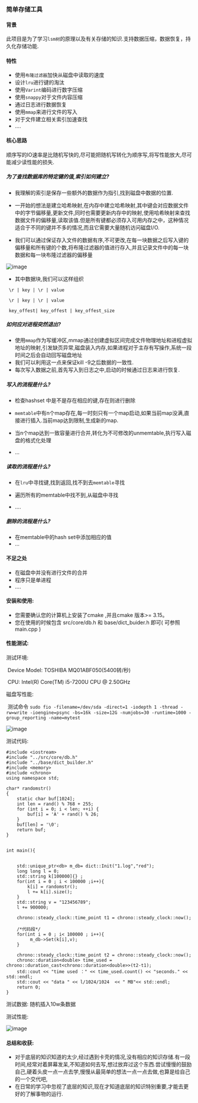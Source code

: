 ### 简单存储工具

#### 背景

此项目是为了学习`lsm树`的原理以及有关存储的知识.支持数据压缩，数据恢复，持久化存储功能.

#### 特性

- 使用`布隆过滤器`加快从磁盘中读取的速度
- 设计`lru`进行键的淘汰
- 使用`Varint`编码进行数字压缩
- 使用`snappy`对于文件内容压缩
- 通过日志进行数据恢复
- 使用`mmap`来进行文件的写入
- 对于文件建立相关索引加速查找
- ....

#### 核心思路

顺序写的IO速率是比随机写快的,尽可能把随机写转化为顺序写,将写性能放大,尽可能减少读性能的损失.

##### 为了查找数据库的特定键的值,索引如何建立?

- 我理解的索引是保存一些额外的数据作为指引,找到磁盘中数据的位置.

- 一开始的想法是建立哈希映射,在内存中建立哈希映射,其中键会对应数据文件中的字节偏移量,更新文件,同时也需要更新内存中的映射,使用哈希映射来查找数据文件的偏移量,读取该值.但是所有键都必须存入可用内存之中，这种情况适合于不同的键并不多的情况,而且它需要大量随机访问磁盘I/O.

- 我们可以通过保证存入文件的数据有序,不可更改,在每一块数据之后写入键的偏移量和所有键的个数,将布隆过滤器的值进行存入,并且记录文件中的每一块数据和每一块布隆过滤器的偏移量

  

 ![image](https://github.com/LhdDream/kiosk_key_value/blob/master/img/a.png)

  

- 其中数据块,我们可以这样组织

  

```
 \r | key | \r | value
 
 \r | key | \r | value
 
 key_offest| key_offest | key_offest_size
```



##### 如何应对进程突然退出?

- 使用`mmap`作为写缓冲区,mmap通过创建虚拟区间完成文件物理地址和进程虚拟地址的映射,引发缺页异常,磁盘装入内存,如果进程对于主存有写操作,系统一段时间之后会自动回写磁盘地址
- 我们可以利用这一点来保证kill -9之后数据的一致性.
- 每次写入数据之前,首先写入到日志之中,启动的时候通过日志来进行恢复.

##### 写入的流程是什么?

- 检查hashset 中是不是存在相应的键,存在则进行删除

- `memtable`中有n个map存在,每一时刻只有一个map启动,如果当前map没满,直接进行插入.当前map达到限制,生成新的map.
- 当n个map达到一致容量进行合并,转化为不可修改的unmemtable,执行写入磁盘的格式化处理
- ...

##### 读取的流程是什么?

- 在`lru`中寻找键,找到返回,找不到去`memtable`寻找
- 遍历所有的memtable中找不到,从磁盘中寻找

- ....

##### 删除的流程是什么?

- 在memtable中的hash set中添加相应的值
- ...



#### 不足之处

- 在磁盘中并没有进行文件的合并
- 程序只是单进程
- ....

#### 安装和使用:

* 您需要确认您的计算机上安装了cmake ,并且cmake 版本>= 3.15。
* 您在使用的时候包含 src/core/db.h 和 base/dict_buider.h 即可( 可参照 main.cpp ) 

#### 性能测试:

测试环境:

​	Device Model:     TOSHIBA MQ01ABF050(5400转/秒)

​	CPU:  Intel(R) Core(TM) i5-7200U CPU @ 2.50GHz

磁盘写性能: 

​	测试命令  `sudo fio -filename=/dev/sda -direct=1 -iodepth 1 -thread -rw=write -ioengine=psync -bs=16k -size=12G -numjobs=30 -runtime=1000 -group_reporting -name=mytest`	

  ![image](https://github.com/LhdDream/kiosk_key_value/blob/master/img/b.png)

测试代码:

```
#include <iostream>
#include "../src/core/db.h"
#include "../base/dict_builder.h"
#include <memory>
#include <chrono>
using namespace std;

char* randomstr()
{
    static char buf[1024];
    int len = rand() % 768 + 255;
    for (int i = 0; i < len; ++i) {
        buf[i] = 'A' + rand() % 26;
    }
    buf[len] = '\0';
    return buf;
}


int main(){


    std::unique_ptr<db> m_db= dict::Init("1.log","red");
    long long l = 0;
    std::string k[100000]{} ;
    for(int i = 0 ; i < 100000 ;i++){
        k[i] = randomstr();
        l += k[i].size();
    }
    std::string v = "123456789";
    l += 900000;

    chrono::steady_clock::time_point t1 = chrono::steady_clock::now();

    /*代码段*/
    for(int i = 0 ; i< 100000 ; i++){
         m_db->Set(k[i],v);
    }

    chrono::steady_clock::time_point t2 = chrono::steady_clock::now();
    chrono::duration<double> time_used = chrono::duration_cast<chrono::duration<double>>(t2-t1);
    std::cout << "time used ：" << time_used.count() << "seconds." << std::endl;
    std::cout << "data " << l/1024/1024  << " MB"<< std::endl;
    return 0;
}
```

测试数据: 随机插入10w条数据

测试性能:	

![image](https://github.com/LhdDream/kiosk_key_value/blob/master/img/c.png)

#### 总结和收获:

- 对于底层的知识知道的太少,经过遇到卡壳的情况,没有相应的知识存储.有一段时间,经常对着屏幕发呆,不知道如何去写,想过放弃过这个东西.尝试慢慢的鼓励自己,硬着头皮一点一点去学,慢慢从最简单的想法一点一点去做,也算是给自己的一个交代吧,
- 在日常的学习中忽视了底层的知识,现在才知道底层的知识特别重要,才能去更好的了解事物的运行.







